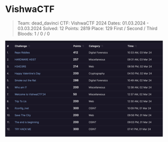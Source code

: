 # VishwaCTF

> Team: dead_davinci
> CTF: VishwaCTF 2024
> Dates: 01.03.2024 - 03.03.2024
> Solved: 12
> Points: 2819
> Place: 129
> First / Second / Third Bloods: 1 / 0 / 0

![](assets/vishwa-results.png)

